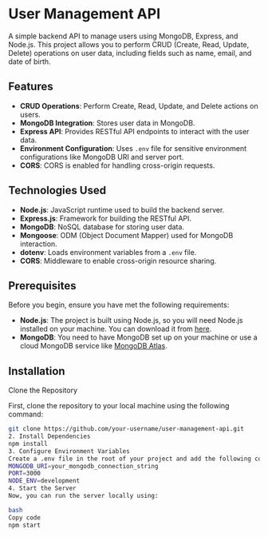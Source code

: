 # User Management API

A simple backend API to manage users using MongoDB, Express, and Node.js. This project allows you to perform CRUD (Create, Read, Update, Delete) operations on user data, including fields such as name, email, and date of birth.

## Features

- **CRUD Operations**: Perform Create, Read, Update, and Delete actions on users.
- **MongoDB Integration**: Stores user data in MongoDB.
- **Express API**: Provides RESTful API endpoints to interact with the user data.
- **Environment Configuration**: Uses `.env` file for sensitive environment configurations like MongoDB URI and server port.
- **CORS**: CORS is enabled for handling cross-origin requests.

## Technologies Used

- **Node.js**: JavaScript runtime used to build the backend server.
- **Express.js**: Framework for building the RESTful API.
- **MongoDB**: NoSQL database for storing user data.
- **Mongoose**: ODM (Object Document Mapper) used for MongoDB interaction.
- **dotenv**: Loads environment variables from a `.env` file.
- **CORS**: Middleware to enable cross-origin resource sharing.

## Prerequisites

Before you begin, ensure you have met the following requirements:

- **Node.js**: The project is built using Node.js, so you will need Node.js installed on your machine. You can download it from [here](https://nodejs.org/).
- **MongoDB**: You need to have MongoDB set up on your machine or use a cloud MongoDB service like [MongoDB Atlas](https://www.mongodb.com/cloud/atlas).

## Installation
 
  Clone the Repository

First, clone the repository to your local machine using the following command:

```bash
git clone https://github.com/your-username/user-management-api.git
2. Install Dependencies
npm install
3. Configure Environment Variables
Create a .env file in the root of your project and add the following configurations:
MONGODB_URI=your_mongodb_connection_string
PORT=3000
NODE_ENV=development
4. Start the Server
Now, you can run the server locally using:

bash
Copy code
npm start
